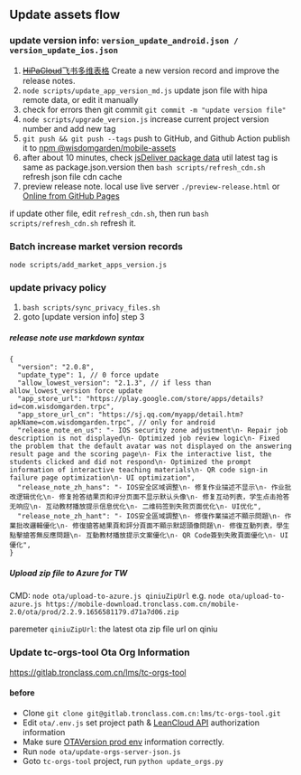 ## Update assets flow

### update version info: `version_update_android.json / version_update_ios.json`


1. ~~[HiPaCloud](https://hipacloud.com/apps/61246bbeb74fa7ca113500cb/tables/61357f137c852d44c4e9248d)~~[飞书多维表格](https://hipacloud.com/apps/61246bbeb74fa7ca113500cb/tables/61357f137c852d44c4e9248d) Create a new version record and improve the release notes.
2. `node scripts/update_app_version_md.js` update json file with hipa remote data, or edit it manually
3. check for errors then git commit `git commit -m "update version file"`
4. `node scripts/upgrade_version.js` increase current project version number and add new tag
5. `git push && git push --tags` push to GitHub, and Github Action publish it to [npm @wisdomgarden/mobile-assets](https://www.npmjs.com/package/@wisdomgarden/mobile-assets)
6. after about 10 minutes, check [jsDeliver package data](https://data.jsdelivr.com/v1/package/npm/@wisdomgarden/mobile-assets) util latest tag is same as package.json.version then `bash scripts/refresh_cdn.sh` refresh json file cdn cache
7. preview release note. local use live server `./preview-release.html` or [Online from GitHub Pages](https://wisdomgardeninc.github.io/mobile-assets/preview-release.html)

if update other file, edit `refresh_cdn.sh`, then run `bash scripts/refresh_cdn.sh` refresh it.


### Batch increase market version records
`node scripts/add_market_apps_version.js`

### update privacy policy
1. `bash scripts/sync_privacy_files.sh`
2. goto [update version info] step 3


##### release note use markdown syntax
```
{
  "version": "2.0.8",
  "update_type": 1, // 0 force update
  "allow_lowest_version": "2.1.3", // if less than allow_lowest_version force update
  "app_store_url": "https://play.google.com/store/apps/details?id=com.wisdomgarden.trpc",
  "app_store_url_cn": "https://sj.qq.com/myapp/detail.htm?apkName=com.wisdomgarden.trpc", // only for android
  "release_note_en_us": "- IOS security zone adjustment\n- Repair job description is not displayed\n- Optimized job review logic\n- Fixed the problem that the default avatar was not displayed on the answering result page and the scoring page\n- Fix the interactive list, the students clicked and did not respond\n- Optimized the prompt information of interactive teaching materials\n- QR code sign-in failure page optimization\n- UI optimization",
  "release_note_zh_hans": "- IOS安全区域调整\n- 修复作业描述不显示\n- 作业批改逻辑优化\n- 修复抢答结果页和评分页面不显示默认头像\n- 修复互动列表，学生点击抢答无响应\n- 互动教材播放提示信息优化\n- 二维码签到失败页面优化\n- UI优化",
  "release_note_zh_hant": "- IOS安全區域調整\n- 修復作業描述不顯示問題\n- 作業批改邏輯優化\n- 修復搶答結果頁和評分頁面不顯示默認頭像問題\n- 修復互動列表，學生點擊搶答無反應問題\n- 互動教材播放提示文案優化\n- QR Code簽到失敗頁面優化\n- UI優化",
}
```

##### Upload zip file to Azure for TW
CMD: `node ota/upload-to-azure.js qiniuZipUrl`
e.g. `node ota/upload-to-azure.js https://mobile-download.tronclass.com.cn/mobile-2.0/ota/prod/2.2.9.1656581179.d71a7d06.zip`


paremeter `qiniuZipUrl`: the latest ota zip file url on qiniu


### Update tc-orgs-tool Ota Org Information
https://gitlab.tronclass.com.cn/lms/tc-orgs-tool

#### before
- Clone `git clone git@gitlab.tronclass.com.cn:lms/tc-orgs-tool.git`
- Edit `ota/.env.js` set project path & [LeanCloud API](https://leancloud.cn/docs/#REST-API) authorization information
- Make sure [OTAVersion prod env](https://console.leancloud.cn/apps/tRcsVqctq7saBytI0LpOCznA-gzGzoHsz/storage/data/OTAVersion) information correctly.
- Run `node ota/update-orgs-server-json.js`
- Goto `tc-orgs-tool` project, run `python update_orgs.py`

